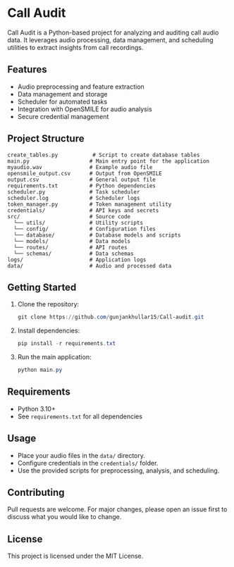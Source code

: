 # Call Audit

Call Audit is a Python-based project for analyzing and auditing call audio data. It leverages audio processing, data management, and scheduling utilities to extract insights from call recordings.

## Features
- Audio preprocessing and feature extraction
- Data management and storage
- Scheduler for automated tasks
- Integration with OpenSMILE for audio analysis
- Secure credential management

## Project Structure
```
create_tables.py           # Script to create database tables
main.py                   # Main entry point for the application
myaudio.wav               # Example audio file
opensmile_output.csv      # Output from OpenSMILE
output.csv                # General output file
requirements.txt          # Python dependencies
scheduler.py              # Task scheduler
scheduler.log             # Scheduler logs
token_manager.py          # Token management utility
credentials/              # API keys and secrets
src/                      # Source code
  └── utils/              # Utility scripts
  └── config/             # Configuration files
  └── database/           # Database models and scripts
  └── models/             # Data models
  └── routes/             # API routes
  └── schemas/            # Data schemas
logs/                     # Application logs
data/                     # Audio and processed data
```

## Getting Started
1. Clone the repository:
   ```powershell
   git clone https://github.com/gunjankhullar15/Call-audit.git
   ```
2. Install dependencies:
   ```powershell
   pip install -r requirements.txt
   ```
3. Run the main application:
   ```powershell
   python main.py
   ```

## Requirements
- Python 3.10+
- See `requirements.txt` for all dependencies

## Usage
- Place your audio files in the `data/` directory.
- Configure credentials in the `credentials/` folder.
- Use the provided scripts for preprocessing, analysis, and scheduling.

## Contributing
Pull requests are welcome. For major changes, please open an issue first to discuss what you would like to change.

## License
This project is licensed under the MIT License.
